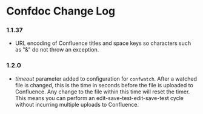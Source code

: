 # Confdoc Change Log
### 1.1.37
* URL encoding of Confluence titles and space keys so characters such as "&" do not throw an exception.
### 1.2.0
* *timeout* parameter added to configuration for `confwatch`. After a watched file is changed, this is the time in seconds before the file is uploaded to Confluence. Any change to the file within this time will reset the timer. This means you can perform an edit-save-test-edit-save-test cycle without incurring multiple uploads to Confluence.